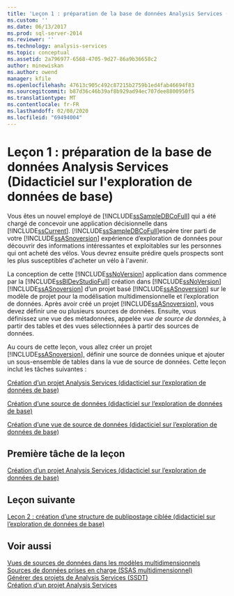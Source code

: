 ```yaml
---
title: 'Leçon 1 : préparation de la base de données Analysis Services (didacticiel sur l’exploration de données de base) | Microsoft Docs'
ms.custom: ''
ms.date: 06/13/2017
ms.prod: sql-server-2014
ms.reviewer: ''
ms.technology: analysis-services
ms.topic: conceptual
ms.assetid: 2a796977-6568-4705-9d27-86a9b36658c2
author: minewiskan
ms.author: owend
manager: kfile
ms.openlocfilehash: 47613c905c492c87215b2759b1ed4fab46694f83
ms.sourcegitcommit: b87d36c46b39af8b929ad94ec707dee8800950f5
ms.translationtype: MT
ms.contentlocale: fr-FR
ms.lasthandoff: 02/08/2020
ms.locfileid: "69494004"
---
```

# <a name="lesson-1-preparing-the-analysis-services-database-basic-data-mining-tutorial"></a>Leçon 1 : préparation de la base de données Analysis Services (Didacticiel sur l'exploration de données de base)
  Vous êtes un nouvel employé de [!INCLUDE[ssSampleDBCoFull](../includes/sssampledbcofull-md.md)] qui a été chargé de concevoir une application décisionnelle dans [!INCLUDE[ssCurrent](../includes/sscurrent-md.md)]. [!INCLUDE[ssSampleDBCoFull](../includes/sssampledbcofull-md.md)]espère tirer parti de votre [!INCLUDE[ssASnoversion](../includes/ssasnoversion-md.md)] expérience d’exploration de données pour découvrir des informations intéressantes et exploitables sur les personnes qui ont acheté des vélos. Vous devrez ensuite prédire quels prospects sont les plus susceptibles d'acheter un vélo à l'avenir.  
  
 La conception de cette [!INCLUDE[ssNoVersion](../includes/ssnoversion-md.md)] application dans commence par la [!INCLUDE[ssBIDevStudioFull](../includes/ssbidevstudiofull-md.md)] création dans [!INCLUDE[ssNoVersion](../includes/ssnoversion-md.md)] [!INCLUDE[ssASnoversion](../includes/ssasnoversion-md.md)] d’un projet basé [!INCLUDE[ssASnoversion](../includes/ssasnoversion-md.md)] sur le modèle de projet pour la modélisation multidimensionnelle et l’exploration de données. Après avoir créé un projet [!INCLUDE[ssASnoversion](../includes/ssasnoversion-md.md)], vous devez définir une ou plusieurs sources de données. Ensuite, vous définissez une vue des métadonnées, appelée *vue de source de données*, à partir des tables et des vues sélectionnées à partir des sources de données.  
  
 Au cours de cette leçon, vous allez créer un projet [!INCLUDE[ssASnoversion](../includes/ssasnoversion-md.md)], définir une source de données unique et ajouter un sous-ensemble de tables dans la vue de source de données. Cette leçon inclut les tâches suivantes :  
  
 [Création d’un projet Analysis Services &#40;didacticiel sur l’exploration de données de base&#41;](../../2014/tutorials/creating-an-analysis-services-project-basic-data-mining-tutorial.md)  
  
 [Création d’une source de données &#40;didacticiel sur l’exploration de données de base&#41;](../../2014/tutorials/creating-a-data-source-basic-data-mining-tutorial.md)  
  
 [Création d’une vue de source de données &#40;didacticiel sur l’exploration de données de base&#41;](../../2014/tutorials/creating-a-data-source-view-basic-data-mining-tutorial.md)  
  
## <a name="first-task-in-lesson"></a>Première tâche de la leçon  
 [Création d’un projet Analysis Services &#40;didacticiel sur l’exploration de données de base&#41;](../../2014/tutorials/creating-an-analysis-services-project-basic-data-mining-tutorial.md)  
  
## <a name="next-lesson"></a>Leçon suivante  
 [Leçon 2 : création d’une structure de publipostage ciblée &#40;didacticiel sur l’exploration de données de base&#41;](../../2014/tutorials/lesson-2-building-a-targeted-mailing-structure-basic-data-mining-tutorial.md)  
  
## <a name="see-also"></a>Voir aussi  
 [Vues de sources de données dans les modèles multidimensionnels](https://docs.microsoft.com/analysis-services/multidimensional-models/data-source-views-in-multidimensional-models)   
 [Sources de données prises en charge &#40;SSAS multidimensionnel&#41;](https://docs.microsoft.com/analysis-services/multidimensional-models/supported-data-sources-ssas-multidimensional)   
 [Générer des projets de Analysis Services &#40;SSDT&#41;](https://docs.microsoft.com/analysis-services/multidimensional-models/build-analysis-services-projects-ssdt)   
 [Création d'un projet Analysis Services](../analysis-services/lesson-1-1-creating-an-analysis-services-project.md)  
  
  
